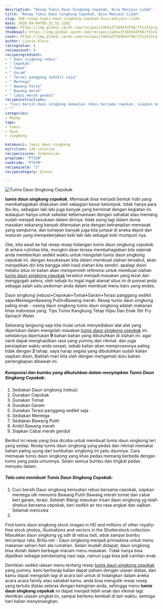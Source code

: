 ```yaml
---
description: "Resep Tumis Daun Singkong Cepokak, Bisa Manjain Lidah"
title: "Resep Tumis Daun Singkong Cepokak, Bisa Manjain Lidah"
slug: 568-resep-tumis-daun-singkong-cepokak-bisa-manjain-lidah
date: 2020-09-04T05:31:51.128Z
image: https://img-global.cpcdn.com/recipes/2a65a3f365b54f98/751x532cq70/tumis-daun-singkong-cepokak-foto-resep-utama.jpg
thumbnail: https://img-global.cpcdn.com/recipes/2a65a3f365b54f98/751x532cq70/tumis-daun-singkong-cepokak-foto-resep-utama.jpg
cover: https://img-global.cpcdn.com/recipes/2a65a3f365b54f98/751x532cq70/tumis-daun-singkong-cepokak-foto-resep-utama.jpg
author: Linnie Klein
ratingvalue: 4
reviewcount: 6
recipeingredient:
- " Daun singkong rebus"
- " Cepokak"
- " Tomat"
- " Garam"
- " Terasi panggang sedikit saja"
- " Mentega"
- " Bawang Putih"
- " Bawang merah"
- " Cabai merah gendut"
recipeinstructions:
- "Cuci bersih Daun singkong kemudian rebus bersama cepokak, siapkan mentega utk menumis Bawang Putih Bawang merah tomat dan cabai beri garam, terasi. Setelah Wangi masukan irisan daun singkong yg telah direbus bersama cepokak, beri sedikit air tes rasa angkat dan sajikan. Selamat mencoba"
- ""
categories:
- Resep
tags:
- tumis
- daun
- singkong

katakunci: tumis daun singkong 
nutrition: 126 calories
recipecuisine: Indonesian
preptime: "PT35M"
cooktime: "PT43M"
recipeyield: "2"
recipecategory: Dinner

---
```



![Tumis Daun Singkong Cepokak](https://img-global.cpcdn.com/recipes/2a65a3f365b54f98/751x532cq70/tumis-daun-singkong-cepokak-foto-resep-utama.jpg)

<b><i>tumis daun singkong cepokak</i></b>, Memasak bisa menjadi bentuk hobi yang membahagiakan dilakukan oleh sebagian besar kelompok. tidak hanya para ibu ibu, sebagian laki laki juga banyak yang berminat dengan kegiatan ini. walaupun hanya untuk sekedar kebersamaan dengan sahabat atau memang sudah menjadi kesukaan dalam dirinya. tidak asing lagi dalam dunia masakan sekarang banyak ditemukan pria dengan ketrampilan memasak yang sempurna, dan lumayan banyak juga kita jumpai di aneka depot dan restoran yang mempekerjakan koki laki laki sebagai koki mumpuni nya.

Oke, kita awali ke hal resep resep hidangan <i>tumis daun singkong cepokak</i>. di antara rutinitas kita, mungkin akan terasa membahagiakan bila sejenak anda memberikan sedikit waktu untuk mengolah tumis daun singkong cepokak ini. dengan kesuksesan kita dalam membuat olahan tersebut, akan menjadikan diri kita bangga oleh hasil olahan kita sendiri. apalagi disini melalui situs ini kalian akan memperoleh referensi untuk membuat olahan <u>tumis daun singkong cepokak</u> tersebut menjadi masakan yang lezat dan menggugah selera, oleh sebab itu ingat ingat alamat situs ini di ponsel anda sebagai salah satu pedoman anda dalam membuat menu baru yang endes.

Daun singkong (rebus)•Cepokak•Tomat•Garam•Terasi panggang sedikit saja•Mentega•Bawang Putih•Bawang merah. Resep tumis daun singkong paling enak - oseng daun singkong tumis daun singkong adalah makanan khas indonesia yang. Tips Tumis Kangkung Tetap Hijau Dan Enak Stir Fry Spinach Water.


Sekarang langsung saja kita mulai untuk menyediakan alat alat yang diperlukan dalam mengolah masakan <u><i>tumis daun singkong cepokak</i></u> ini. setidaknya diperlukan <b>9</b> bahan bahan yang dibutuhkan di olahan ini. agar nanti dapat menghasilkan rasa yang yummy dan nikmat. dan juga persiapkan waktu anda sesaat, sebab kalian akan memprosesnya paling tidak dengan <b>2</b> tahap. saya harap segala yang dibutuhkan sudah kalian siapkan disini, Baiklah mari kita olah dengan mengamati dulu bahan perlengkapan dibawah ini.

<!--inarticleads1-->

##### Komposisi dan bumbu yang dibutuhkan dalam menyiapkan Tumis Daun Singkong Cepokak:

1. Sediakan  Daun singkong (rebus)
1. Gunakan  Cepokak
1. Gunakan  Tomat
1. Gunakan  Garam
1. Gunakan  Terasi panggang sedikit saja
1. Sediakan  Mentega
1. Sediakan  Bawang Putih
1. Ambil  Bawang merah
1. Siapkan  Cabai merah gendut


Berikut ini resep yang bisa dicoba untuk membuat tumis daun singkong teri yang sedap. Resep tumis daun singkong yang pedas dan nikmat memakai bahan paling ujung dari tumbuhan singkong ini yaitu daunnya. Cara memasak tumis daun singkong yang khas pedas memang berbeda dengan tumis yang pada umumnya. Selain semua bumbu dan tingkat pedas menyatu dalam. 

<!--inarticleads2-->

##### Tata cara membuat Tumis Daun Singkong Cepokak:

1. Cuci bersih Daun singkong kemudian rebus bersama cepokak, siapkan mentega utk menumis Bawang Putih Bawang merah tomat dan cabai beri garam, terasi. Setelah Wangi masukan irisan daun singkong yg telah direbus bersama cepokak, beri sedikit air tes rasa angkat dan sajikan. Selamat mencoba
1. 


Find tumis daun singkong stock images in HD and millions of other royalty-free stock photos, illustrations and vectors in the Shutterstock collection. Masukkan daun singkong yg sdh di rebus tadi, aduk sampai bumbu tercampur rata. Brilio.net - Daun singkong menjadi primadona untuk menu makanan sehari-hari ala rumahan. Selain mudah didapat, daun singkong bisa diolah dalam berbagai macam menu masakan. Tidak hanya bisa dijadikan sebagai pendamping nasi saja, namun juga bisa jadi camilan enak. 

Demikian sedikit ulasan menu tentang resep <u>tumis daun singkong cepokak</u> yang yummy. kami berharap kalian dapat paham dengan ulasan diatas, dan kamu dapat mengolah lagi di acara lain untuk di hidangkan dalam aneka acara acara family atau sahabat kamu. anda bisa mengulik resep resep yang tertulis diatas selaras dengan keinginan anda, sehingga menu <b>tumis daun singkong cepokak</b> ini dapat menjadi lebih enak dan nikmat lagi. demikian ulasan singkat ini, sampai bertemu kembali di lain waktu. semoga hari kalian menyenangkan.
